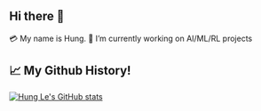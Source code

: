 ## Hi there 👋
💳 My name is Hung. 
🔭 I’m currently working on AI/ML/RL projects

## 📈 My Github History!
[![Hung Le's GitHub stats](https://github-readme-stats.vercel.app/api?username=thaihungle)](https://github.com/thaihungle/github-readme-stats)
<!--
**thaihungle/thaihungle** is a ✨ _special_ ✨ repository because its `README.md` (this file) appears on your GitHub profile.

Here are some ideas to get you started:

- 🔭 I’m currently working on ...
- 🌱 I’m currently learning ...
- 👯 I’m looking to collaborate on ...
- 🤔 I’m looking for help with ...
- 💬 Ask me about ...
- 📫 How to reach me: ...
- 😄 Pronouns: ...
- ⚡ Fun fact: ...
-->


